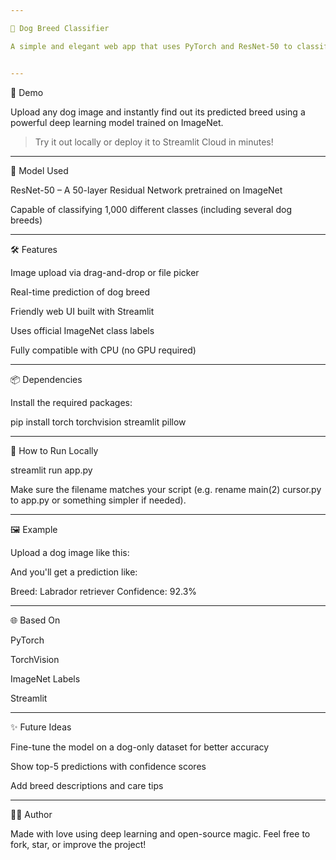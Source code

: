 ```yaml
---

🐶 Dog Breed Classifier

A simple and elegant web app that uses PyTorch and ResNet-50 to classify dog breeds from uploaded images. Built with Streamlit for a smooth user experience.


---
```


🚀 Demo

Upload any dog image and instantly find out its predicted breed using a powerful deep learning model trained on ImageNet.

> Try it out locally or deploy it to Streamlit Cloud in minutes!




---

🧠 Model Used

ResNet-50 – A 50-layer Residual Network pretrained on ImageNet

Capable of classifying 1,000 different classes (including several dog breeds)



---

🛠️ Features

Image upload via drag-and-drop or file picker

Real-time prediction of dog breed

Friendly web UI built with Streamlit

Uses official ImageNet class labels

Fully compatible with CPU (no GPU required)



---

📦 Dependencies

Install the required packages:

pip install torch torchvision streamlit pillow


---

📂 How to Run Locally

streamlit run app.py

Make sure the filename matches your script (e.g. rename main(2) cursor.py to app.py or something simpler if needed).


---

🖼️ Example

Upload a dog image like this:



And you'll get a prediction like:

Breed: Labrador retriever
Confidence: 92.3%


---

🌐 Based On

PyTorch

TorchVision

ImageNet Labels

Streamlit



---

✨ Future Ideas

Fine-tune the model on a dog-only dataset for better accuracy

Show top-5 predictions with confidence scores

Add breed descriptions and care tips



---

👨‍💻 Author

Made with love using deep learning and open-source magic.
Feel free to fork, star, or improve the project!
